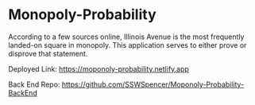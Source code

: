 # Monopoly-Probability
According to a few sources online, Illinois Avenue is the most frequently landed-on square in monopoly. This application serves to either prove or disprove that statement.


Deployed Link: https://moponoly-probability.netlify.app

Back End Repo: https://github.com/SSWSpencer/Moponoly-Probability-BackEnd
